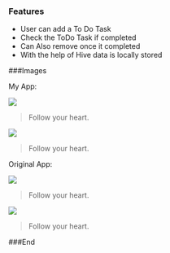 ### Features

- User can add a To Do Task
- Check the ToDo Task if completed
- Can Also remove once it completed
- With the help of Hive data is locally stored 

###Images

My App:

![](https://github.com/salmannaeem112215/flutter_todo_app/blob/main/m_pic1.jpeg)
> Follow your heart.

![](https://github.com/salmannaeem112215/flutter_todo_app/blob/main/m_pic1.jpeg)
> Follow your heart.

Original App:

![](https://github.com/salmannaeem112215/flutter_todo_app/blob/main/pic1.png)
> Follow your heart.

![](https://github.com/salmannaeem112215/flutter_todo_app/blob/main/pic3.png)
> Follow your heart.

###End
